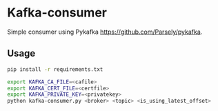 # Kafka-consumer

Simple consumer using Pykafka https://github.com/Parsely/pykafka.

## Usage

```bash
pip install -r requirements.txt

export KAFKA_CA_FILE=<cafile>
export KAFKA_CERT_FILE=<certfile>
export KAFKA_PRIVATE_KEY=<privatekey>
python kafka-consumer.py <broker> <topic> <is_using_latest_offset>
```
